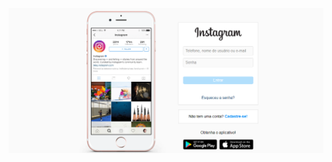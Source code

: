 ![Tela de login Instagram](https://github.com/joaozamarin/interface-instagram/blob/master/img/tela.png?raw=true)
